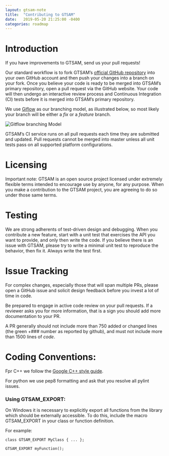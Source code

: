 ```yaml
---
layout: gtsam-note
title:  "Contributing to GTSAM"
date:   2019-05-20 21:25:00 -0400
categories: roadmap
---
```


# Introduction
If you have improvements to GTSAM, send us your pull requests!

Our standard workflow is to fork GTSAM’s [official GitHub repository](https://github.com/borglab/gtsam) into your own GitHub account and then push your changes into a branch on your fork. Once you believe your code is ready to be merged into GTSAM’s primary repository, open a pull request via the GitHub website. Your code will then undergo an interactive review process and Continuous Integration (CI) tests before it is merged into GTSAM’s primary repository.

We use [Giflow](https://nvie.com/posts/a-successful-git-branching-model/) as our branching model, as illustrated below, so most likely your branch will be either a *fix* or a *feature* branch.

![Gitflow branching Model](https://nvie.com/img/git-model@2x.png)

GTSAM’s CI service runs on all pull requests each time they are submitted and updated. Pull requests cannot be merged into master unless all unit tests pass on all supported platform configurations.

<!-- We would like to hear about your success stories if you’ve used GTSAM in your own projects. Please consider contributing to our GTSAM Gallery by editing doc/gallery.rst and submitting a pull request with the update! -->

# Licensing

Important note: GTSAM is an open source project licensed under extremely flexible terms intended to encourage use by anyone, for any purpose. When you make a contribution to the GTSAM project, you are agreeing to do so under those same terms.

# Testing

We are strong adherents of test-driven design and debugging. When you contribute a new feature, start with a unit test that exercises the API you want to provide, and only then write the code. If you believe there is an issue with GTSAM, please try to write a minimal unit test to reproduce the behavior, then fix it. Always write the test first.

# Issue Tracking

For complex changes, especially those that will span multiple PRs, please open a GitHub issue and solicit design feedback before you invest a lot of time in code.

Be prepared to engage in active code review on your pull requests. If a reviewer asks you for more information, that is a sign you should add more documentation to your PR.

A PR generally should not include more than 750 added or changed lines (the green +### number as reported by github), and must not include more than 1500 lines of *code*.

# Coding Conventions:

Fpr C++ we follow the [Google C++ style guide](https://google.github.io/styleguide/cppguide.html). 

For python we use pep8 formatting and ask that you resolve all pylint issues.

### Using GTSAM_EXPORT:

On Windows it is necessary to explicitly export all functions from the library which should be externally accessible. To do this, include the macro GTSAM_EXPORT in your class or function definition.

For example:
```
class GTSAM_EXPORT MyClass { ... };

GTSAM_EXPORT myFunction();
```
